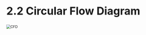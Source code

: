 # 2.2 Circular Flow Diagram

<img src="https://imglf5.lf127.net/img/MGJnTlcwNXNQQU5mTTVBUHpDaVlRMXd5WW9tWDVnQTgrS09BYnRwRWk3dTFyaVhiN0lpVWN3PT0.jpg" alt="CFD" style="zoom: 67%;" />